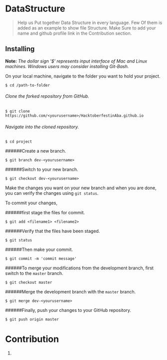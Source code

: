 # DataStructure

> Help us Put together Data Structure in every language. Few Of them is added as an example to show file Structure.
Make Sure to add your name and github profile link in the Contribution section.


## Installing

**Note:** *The dollar sign '$' represents input interface of Mac and Linux machines. Windows users may consider installing Git-Bash.*

On your local machine, navigate to the folder you want to hold your project.

```
$ cd /path-to-folder
```



###### Clone the forked repository from GitHub.

```
$ git clone https://github.com/<yourusername>/HacktoberfestinAba.github.io
```

###### Navigate into the cloned repository.


```
$ cd project
```


######Create a new branch.

```
$ git branch dev-<yourusername>
```

######Switch to your new branch.

```
$ git checkout dev-<yourusername>
```

Make the changes you want on your new branch and when you are done, you can verify the changes using `git status`.


To commit your changes,


######first stage the files for commit.

```
$ git add <filename1> <filename2>
```

######Verify that the files have been staged.

```
$ git status
```

######Then make your commit.

```
$ git commit -m 'commit message'
```


######To merge your modifications from the development branch, first switch to the `master` branch.

```
$ git checkout master
```


######Merge the development branch with the `master` branch.

```
$ git merge dev-<yourusername>
```


######Finally, push your changes to your GitHub repository.

```
$ git push origin master
```

# Contribution

1. 
